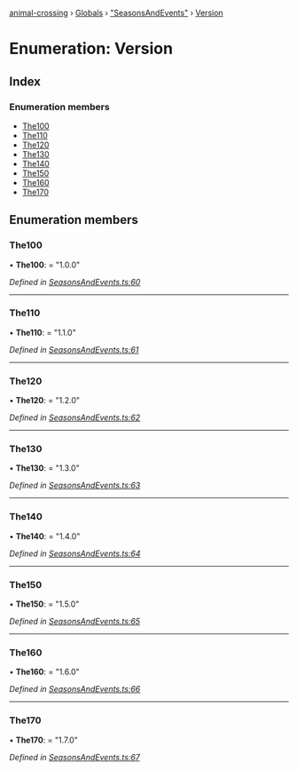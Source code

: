 [animal-crossing](../README.md) › [Globals](../globals.md) › ["SeasonsAndEvents"](../modules/_seasonsandevents_.md) › [Version](_seasonsandevents_.version.md)

# Enumeration: Version

## Index

### Enumeration members

* [The100](_seasonsandevents_.version.md#the100)
* [The110](_seasonsandevents_.version.md#the110)
* [The120](_seasonsandevents_.version.md#the120)
* [The130](_seasonsandevents_.version.md#the130)
* [The140](_seasonsandevents_.version.md#the140)
* [The150](_seasonsandevents_.version.md#the150)
* [The160](_seasonsandevents_.version.md#the160)
* [The170](_seasonsandevents_.version.md#the170)

## Enumeration members

###  The100

• **The100**: = "1.0.0"

*Defined in [SeasonsAndEvents.ts:60](https://github.com/Norviah/animal-crossing/blob/d0e2651/module/types/SeasonsAndEvents.ts#L60)*

___

###  The110

• **The110**: = "1.1.0"

*Defined in [SeasonsAndEvents.ts:61](https://github.com/Norviah/animal-crossing/blob/d0e2651/module/types/SeasonsAndEvents.ts#L61)*

___

###  The120

• **The120**: = "1.2.0"

*Defined in [SeasonsAndEvents.ts:62](https://github.com/Norviah/animal-crossing/blob/d0e2651/module/types/SeasonsAndEvents.ts#L62)*

___

###  The130

• **The130**: = "1.3.0"

*Defined in [SeasonsAndEvents.ts:63](https://github.com/Norviah/animal-crossing/blob/d0e2651/module/types/SeasonsAndEvents.ts#L63)*

___

###  The140

• **The140**: = "1.4.0"

*Defined in [SeasonsAndEvents.ts:64](https://github.com/Norviah/animal-crossing/blob/d0e2651/module/types/SeasonsAndEvents.ts#L64)*

___

###  The150

• **The150**: = "1.5.0"

*Defined in [SeasonsAndEvents.ts:65](https://github.com/Norviah/animal-crossing/blob/d0e2651/module/types/SeasonsAndEvents.ts#L65)*

___

###  The160

• **The160**: = "1.6.0"

*Defined in [SeasonsAndEvents.ts:66](https://github.com/Norviah/animal-crossing/blob/d0e2651/module/types/SeasonsAndEvents.ts#L66)*

___

###  The170

• **The170**: = "1.7.0"

*Defined in [SeasonsAndEvents.ts:67](https://github.com/Norviah/animal-crossing/blob/d0e2651/module/types/SeasonsAndEvents.ts#L67)*
